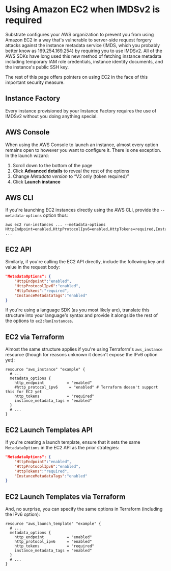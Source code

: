 # Using Amazon EC2 when IMDSv2 is required

Substrate configures your AWS organization to prevent you from using Amazon EC2 in a way that's vulnerable to server-side request forgery attacks against the instance metadata service (IMDS, which you probably better know as 169.254.169.254) by requiring you to use IMDSv2. All of the AWS SDKs have long used this new method of fetching instance metadata including temporary IAM role credentials, instance identity documents, and the instance's public SSH key.

The rest of this page offers pointers on using EC2 in the face of this important security measure.

## Instance Factory

Every instance provisioned by your Instance Factory requires the use of IMDSv2 without you doing anything special.

## AWS Console

When using the AWS Console to launch an instance, almost every option remains open to however you want to configure it. There is one exception. In the launch wizard:

1. Scroll down to the bottom of the page
2. Click **Advanced details** to reveal the rest of the options
3. Change _Metadata version_ to “V2 only (token required)”
4. Click **Launch instance**

## AWS CLI

If you're launching EC2 instances directly using the AWS CLI, provide the `--metadata-options` option thus:

```shell-session
aws ec2 run-instances ... --metadata-options HttpEndpoint=enabled,HttpProtocolIpv6=enabled,HttpTokens=required,InstanceMetadataTags=enabled ...
```

## EC2 API

Similarly, if you're calling the EC2 API directly, include the following key and value in the request body:

```json
"MetadataOptions": {
    "HttpEndpoint":"enabled",
    "HttpProtocolIpv6":"enabled",
    "HttpTokens":"required",
    "InstanceMetadataTags":"enabled"
}
```

If you're using a language SDK (as you most likely are), translate this structure into your language's syntax and provide it alongside the rest of the options to `ec2:RunInstances`.

## EC2 via Terraform

Almost the same structure applies if you're using Terraform's `aws_instance` resource (though for reasons unknown it doesn't expose the IPv6 option yet):

```
resource "aws_instance" "example" {
  # ...
  metadata_options {
    http_endpoint          = "enabled"
    #http_protocol_ipv6     = "enabled" # Terraform doesn't support this for EC2 yet
    http_tokens            = "required"
    instance_metadata_tags = "enabled"
  }
  # ...
}
```

## EC2 Launch Templates API

If you're creating a launch template, ensure that it sets the same `MetadataOptions` in the EC2 API as the prior strategies:

```json
"MetadataOptions": {
    "HttpEndpoint":"enabled",
    "HttpProtocolIpv6":"enabled",
    "HttpTokens":"required",
    "InstanceMetadataTags":"enabled"
}
```

## EC2 Launch Templates via Terraform

And, no surprise, you can specify the same options in Terraform (including the IPv6 option):

```
resource "aws_launch_template" "example" {
  # ...
  metadata_options {
    http_endpoint          = "enabled"
    http_protocol_ipv6     = "enabled"
    http_tokens            = "required"
    instance_metadata_tags = "enabled"
  }
  # ...
}
```
